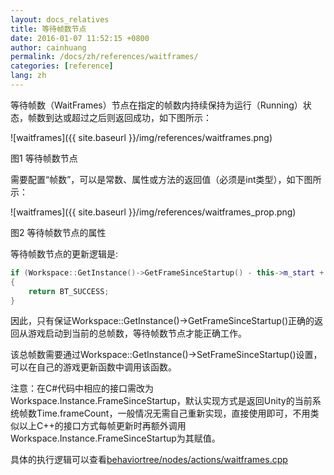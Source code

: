 ```yaml
---
layout: docs_relatives
title: 等待帧数节点 
date: 2016-01-07 11:52:15 +0800
author: cainhuang
permalink: /docs/zh/references/waitframes/
categories: [reference]
lang: zh
---
```


等待帧数（WaitFrames）节点在指定的帧数内持续保持为运行（Running）状态，帧数到达或超过之后则返回成功，如下图所示：

![waitframes]({{ site.baseurl }}/img/references/waitframes.png)

图1 等待帧数节点

需要配置“帧数”，可以是常数、属性或方法的返回值（必须是int类型），如下图所示：

![waitframes]({{ site.baseurl }}/img/references/waitframes_prop.png)

图2 等待帧数节点的属性

等待帧数节点的更新逻辑是:

```cpp
if (Workspace::GetInstance()->GetFrameSinceStartup() - this->m_start + 1 >= this->m_frames)
{
	return BT_SUCCESS;
}
```

因此，只有保证Workspace::GetInstance()->GetFrameSinceStartup()正确的返回从游戏启动到当前的总帧数，等待帧数节点才能正确工作。

该总帧数需要通过Workspace::GetInstance()->SetFrameSinceStartup()设置，可以在自己的游戏更新函数中调用该函数。

注意：在C#代码中相应的接口需改为Workspace.Instance.FrameSinceStartup，默认实现方式是返回Unity的当前系统帧数Time.frameCount，一般情况无需自己重新实现，直接使用即可，不用类似以上C++的接口方式每帧更新时再额外调用Workspace.Instance.FrameSinceStartup为其赋值。

具体的执行逻辑可以查看[behaviortree/nodes/actions/waitframes.cpp]({{site.repository}}/blob/master/src/behaviortree/nodes/actions/waitframes.cpp)
